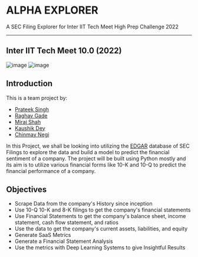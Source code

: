 # **ALPHA EXPLORER**

A SEC Filing Explorer for Inter IIT Tech Meet High Prep Challenge 2022

<hr>

## Inter IIT Tech Meet 10.0 (2022)

![image](https://www.sec.gov/edgar/search/images/edgar-logo-2x.png)
![image](https://interiit-tech.org/static/media/logo_1.f4d40e83.png)

## Introduction

This is a team project by:

- [Prateek Singh](https://github.com/pksingh21)
- [Raghav Gade](https://github.com/huntrag)
- [Miraj Shah](https://github.com/Miraj869)
- [Kaushik Dey](https://github.com/Kaushikdey647)
- [Chinmay Negi](https://github.com/Chinmay-024)

In this Project, we shall be looking into utilizing the [EDGAR](https://www.sec.gov/edgar/searchedgar/) database of SEC Filings to explore the data and build a model to predict the financial sentiment of a company. The project will be built using Python mostly and its aim is to utilize various financial forms like 10-K and 10-Q to predict the financial performance of a company.

## Objectives

- Scrape Data from the company's History since inception
- Use 10-Q 10-K and 8-K filings to get the company's financial statements
- Use Financial Statements to get the company's balance sheet, income statement, cash flow statement, and ratios
- Use the data to get the company's current assets, liabilities, and equity
- Generate SaaS Metrics
- Generate a Financial Statement Analysis
- Use the metrics with Deep Learning Systems to give Insightful Results
